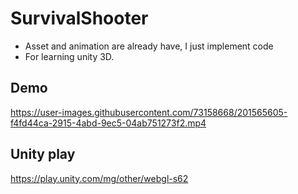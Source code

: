 # SurvivalShooter
- Asset and animation are already have, I just implement code 
- For learning unity 3D.
## Demo
https://user-images.githubusercontent.com/73158668/201565605-f4fd44ca-2915-4abd-9ec5-04ab751273f2.mp4

## Unity play
https://play.unity.com/mg/other/webgl-s62
